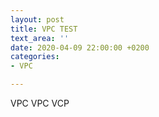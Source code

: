 ```yaml
---
layout: post
title: VPC TEST
text_area: ''
date: 2020-04-09 22:00:00 +0200
categories:
- VPC

---
```

VPC VPC VCP